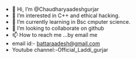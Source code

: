 - 👋 Hi, I’m @Chaudharyaadeshgurjar
- 👀 I’m interested in C++ and ethical hacking.
- 🌱 I’m currently learning in Bsc cmputer science.
- 💞️ I’m looking to collaborate on github
- 📫 How to reach me ...by email me
- email id:- battaraadesh@gmail.com
- Youtube channel:-Official_Laddi_gurjar

<!---
Chaudharyaadeshgurjar/Chaudharyaadeshgurjar is a ✨ special ✨ repository because its `README.md` (this file) appears on your GitHub profile.
You can click the Preview link to take a look at your changes.
--->
